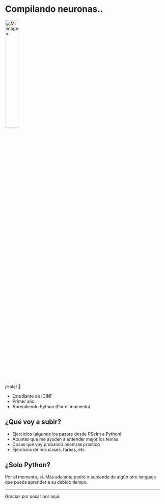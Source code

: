 # Compilando neuronas..

<img src="https://i.ibb.co/5WxP53gt/image.png" alt="Mi imagen" width="30%"/>


¡Hola! 👋
- Estudiante de ICINF
- Primer año
- Aprendiendo Python (Por el momento)

## ¿Qué voy a subir?

- Ejercicios (algunos los pasare desde PSeInt a Python)
- Apuntes que me ayuden a entender mejor los temas
- Cosas que voy probando mientras practico
- Ejercicios de mis clases, tareas, etc.

## ¿Solo Python?
Por el momento, sí. Más adelante podré ir subiendo de algún otro lenguaje que pueda aprender a su debido tiempo.


---

Gracias por pasar por aquí.
